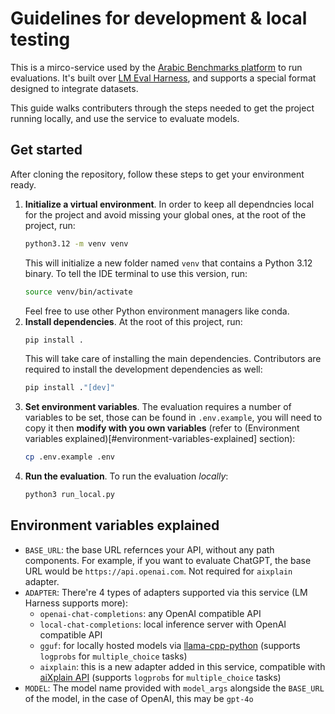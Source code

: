 # Guidelines for development & local testing

This is a mirco-service used by the [Arabic Benchmarks platform](https://benchmarks.ksaa.gov.sa) to run evaluations.
It's built over [LM Eval Harness](https://github.com/EleutherAI/lm-evaluation-harness), and supports a special format designed to integrate datasets.

This guide walks contributers through the steps needed to get the project running locally, 
and use the service to evaluate models.

## Get started

After cloning the repository, follow these steps to get your environment ready.

1. **Initialize a virtual environment**. In order to keep all dependncies local for the project and avoid missing your global ones, at the root of the project, run:
   ```bash
   python3.12 -m venv venv
   ```
   This will initialize a new folder named `venv` that contains a Python 3.12 binary. To tell the IDE terminal to use this version, run:
   ```bash
   source venv/bin/activate
   ```
   Feel free to use other Python environment managers like conda.
2. **Install dependencies**. At the root of this project, run:
   ```bash
   pip install .
   ```
   This will take care of installing the main dependencies. Contributors are required to install the development dependencies as well:
   ```bash
   pip install ."[dev]"
   ```
3. **Set environment variables**. The evaluation requires a number of variables to be set, those can be found in `.env.example`, you will need to copy it then **modify with you own variables** (refer to (Environment variables explained)[#environment-variables-explained] section):
   ```bash
   cp .env.example .env
   ```
4. **Run the evaluation**. To run the evaluation _locally_:
   ```bash
   python3 run_local.py
   ```

## Environment variables explained

- `BASE_URL`: the base URL refernces your API, without any path components. For example, if you want to evaluate ChatGPT, the base URL would be `https://api.openai.com`. Not required for `aixplain` adapter.
- `ADAPTER`: There're 4 types of adapters supported via this service (LM Harness supports more):
  - `openai-chat-completions`: any OpenAI compatible API
  - `local-chat-completions`: local inference server with OpenAI compatible API
  - `gguf`: for locally hosted models via [llama-cpp-python](https://github.com/abetlen/llama-cpp-python) (supports `logprobs` for `multiple_choice` tasks)
  - `aixplain`: this is a new adapter added in this service, compatible with [aiXplain API](https://aixplain.com/) (supports `logprobs` for `multiple_choice` tasks)
- `MODEL`: The model name provided with `model_args` alongside the `BASE_URL` of the model, in the case of OpenAI, this may be `gpt-4o`